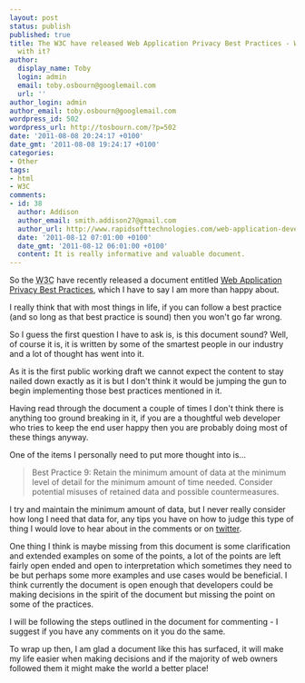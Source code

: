```yaml
---
layout: post
status: publish
published: true
title: The W3C have released Web Application Privacy Best Practices - What do we do
  with it?
author:
  display_name: Toby
  login: admin
  email: toby.osbourn@googlemail.com
  url: ''
author_login: admin
author_email: toby.osbourn@googlemail.com
wordpress_id: 502
wordpress_url: http://tosbourn.com/?p=502
date: '2011-08-08 20:24:17 +0100'
date_gmt: '2011-08-08 19:24:17 +0100'
categories:
- Other
tags:
- html
- W3C
comments:
- id: 38
  author: Addison
  author_email: smith.addison27@gmail.com
  author_url: http://www.rapidsofttechnologies.com/web-application-development.html
  date: '2011-08-12 07:01:00 +0100'
  date_gmt: '2011-08-12 06:01:00 +0100'
  content: It is really informative and valuable document.
---
```

<p>So the <acronym title="World Wide Web Consortium">W3C</acronym> have recently released a document entitled <a title="Web Application Privacy Best Practices document" href="http://www.w3.org/TR/2011/WD-app-privacy-bp-20110804/" target="_blank">Web Application Privacy Best Practices</a>, which I have to say I am more than happy about.</p>
<p>I really think that with most things in life, if you can follow a best practice (and so long as that best practice is sound) then you won't go far wrong.</p>
<p>So I guess the first question I have to ask is, is this document sound? Well, of course it is, it is written by some of the smartest people in our industry and a lot of thought has went into it.</p>
<p>As it is the first public working draft we cannot expect the content to stay nailed down exactly as it is but I don't think it would be jumping the gun to begin implementing those best practices mentioned in it.</p>
<p>Having read through the document a couple of times I don't think there is anything too ground breaking in it, if you are a thoughtful web developer who tries to keep the end user happy then you are probably doing most of these things anyway.</p>
<p>One of the items I personally need to put more thought into is…</p>
<blockquote cite="http://www.w3.org/TR/2011/WD-app-privacy-bp-20110804/"><p>Best Practice 9: Retain the minimum amount of data at the minimum level of detail for the minimum amount of time needed. Consider potential misuses of retained data and possible countermeasures.</p></blockquote>
<p>I try and maintain the minimum amount of data, but I never really consider how long I need that data for, any tips you have on how to judge this type of thing I would love to hear about in the comments or on <a href="http://twitter.com/tosbourn" target="_blank">twitter</a>.</p>
<p>One thing I think is maybe missing from this document is some clarification and extended examples on some of the points, a lot of the points are left fairly open ended and open to interpretation which sometimes they need to be but perhaps some more examples and use cases would be beneficial. I think currently the document is open enough that developers could be making decisions in the spirit of the document but missing the point on some of the practices.</p>
<p>I will be following the steps outlined in the document for commenting - I suggest if you have any comments on it you do the same.</p>
<p>To wrap up then, I am glad a document like this has surfaced, it will make my life easier when making decisions and if the majority of web owners followed them it might make the world a better place!</p>
